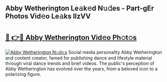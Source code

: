 ## Abby Wetherington Le𝚊k𝚎d N𝚞𝚍es - Part-gEr Photos Vid𝚎o Le𝚊ks llzVV

# <h2><a href="http://fbe3yn.evod.top/?m=Abby+Wetherington">🔗 👉🔴 Abby Wetherington Vid𝚎o Ph𝚘t𝚘s</a></h2>

[![Abby Wetherington N𝚞d𝚎s](https://i.imgur.com/8V9OHl7.gif)](http://fbe3yn.evod.top/?m=Abby+Wetherington)
Social media personality Abby Wetherington and content creator, famed for publishing dance and lifestyle material through viral dance trends and brief videos. The public's perception of Abby Wetherington has evolved over the years, from a beloved icon to a polarizing figure. 
